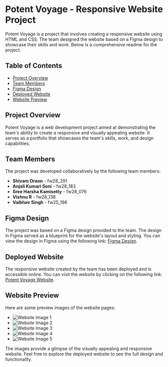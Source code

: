 # Potent Voyage - Responsive Website Project

Potent Voyage is a project that involves creating a responsive website using HTML and CSS. The team designed the website based on a Figma design to showcase their skills and work. Below is a comprehensive readme for the project.

## Table of Contents
- [Project Overview](#project-overview)
- [Team Members](#team-members)
- [Figma Design](#figma-design)
- [Deployed Website](#deployed-website)
- [Website Preview](#website-preview)

## Project Overview
Potent Voyage is a web development project aimed at demonstrating the team's ability to create a responsive and visually appealing website. It serves as a portfolio that showcases the team's skills, work, and design capabilities.

## Team Members
The project was developed collaboratively by the following team members:

- **Shivam Oraon** -  fw28_291
- **Anjali Kumari Soni** -  fw28_183
- **Sree Harsha Kamisetty** -  fw28_076
- **Vishnu R** -  fw28_138
- **Vaibhav Singh** - fw25_196

## Figma Design
The project was based on a Figma design provided to the team. The design in Figma served as a blueprint for the website's layout and styling. You can view the design in Figma using the following link: [Figma Design](https://www.figma.com/file/P728ZEPqIwLTH6OTsqcJcD/Responsive_Template?type=design&node-id=0-1&mode=design&t=WBpxKDknW86adrGL-0).

## Deployed Website
The responsive website created by the team has been deployed and is accessible online. You can visit the website by clicking on the following link: [Potent Voyage Website](https://spectacular-salmiakki-3bb190.netlify.app/).

## Website Preview
Here are some preview images of the website pages:
- ![Website Image 1](https://github.com/vaibhavsingh326/potent-voyage-8716/assets/146928943/0f7065bc-eb1d-4018-85fc-2a15077b2eac)
- ![Website Image 2](https://github.com/vaibhavsingh326/potent-voyage-8716/assets/146928943/a4f36ace-2b40-4ab5-9f5f-342de80041c3)
- ![Website Image 3](https://github.com/vaibhavsingh326/potent-voyage-8716/assets/146928943/4af50c33-750c-42a0-9314-ca2d9ebdf309)
- ![Website Image 4](https://github.com/vaibhavsingh326/potent-voyage-8716/assets/146928943/6485af94-9a30-49d0-94f4-da9db8e1c92b)
- ![Website Image 5](https://github.com/vaibhavsingh326/potent-voyage-8716/assets/146928943/20578614-8856-4f9d-8a5c-61565bef062f)

The images provide a glimpse of the visually appealing and responsive website. Feel free to explore the deployed website to see the full design and functionality.
